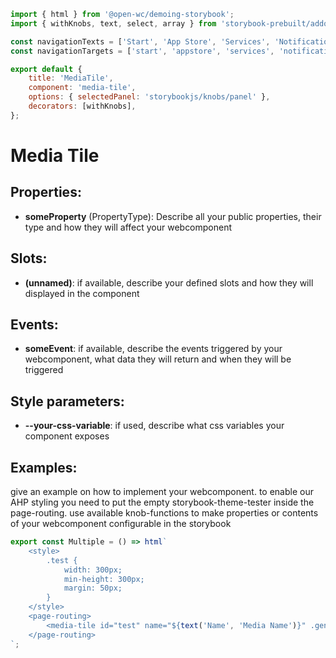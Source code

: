 ```js script
import { html } from '@open-wc/demoing-storybook';
import { withKnobs, text, select, array } from 'storybook-prebuilt/addon-knobs';

const navigationTexts = ['Start', 'App Store', 'Services', 'Notifications', 'Help'];
const navigationTargets = ['start', 'appstore', 'services', 'notifications', 'help'];

export default {
    title: 'MediaTile',
    component: 'media-tile',
    options: { selectedPanel: 'storybookjs/knobs/panel' },
    decorators: [withKnobs],
};
```

# Media Tile

## Properties:

-   **someProperty** (PropertyType): Describe all your public properties, their type and how they will affect your webcomponent

## Slots:

-   **(unnamed)**: if available, describe your defined slots and how they will displayed in the component

## Events:

-   **someEvent**: if available, describe the events triggered by your webcomponent, what data they will return and when they will be triggered

## Style parameters:

-   **--your-css-variable**: if used, describe what css variables your component exposes

## Examples:

give an example on how to implement your webcomponent. to enable our AHP styling you need to put the empty storybook-theme-tester inside the page-routing.
use available knob-functions to make properties or contents of your webcomponent configurable in the storybook

```js preview-story
export const Multiple = () => html`
    <style>
        .test {
            width: 300px;
            min-height: 300px;
            margin: 50px;
        }
    </style>
    <page-routing>
        <media-tile id="test" name="${text('Name', 'Media Name')}" .genres="${array('Genres', ['GenreA', 'GenreB'])}"> </media-tile>
    </page-routing>
`;
```
